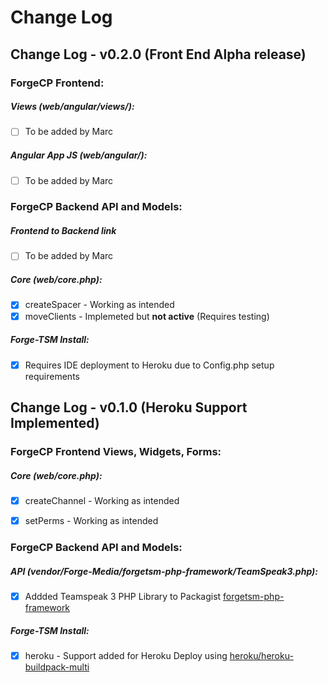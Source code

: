 Change Log
==========

Change Log - v0.2.0 (Front End Alpha release)
-------------------

### ForgeCP Frontend:
##### Views (web/angular/views/):
- [ ] To be added by Marc 

##### Angular App JS (web/angular/):
- [ ] To be added by Marc 

### ForgeCP Backend API and Models:
##### Frontend to Backend link
- [ ] To be added by Marc 

##### Core (web/core.php):
- [x] createSpacer - Working as intended
- [x] moveClients - Implemeted but **not active** (Requires testing)

##### Forge-TSM Install:
- [x] Requires IDE deployment to Heroku due to Config.php setup requirements


Change Log - v0.1.0 (Heroku Support Implemented)
-------------------

### ForgeCP Frontend Views, Widgets, Forms:
##### Core (web/core.php):
- [x] createChannel - Working as intended
- [x] setPerms - Working as intended


### ForgeCP Backend API and Models:
##### API (vendor/Forge-Media/forgetsm-php-framework/TeamSpeak3.php):
- [x] Addded Teamspeak 3 PHP Library to Packagist [forgetsm-php-framework](https://packagist.org/packages/forge-media/forgetsm-php-framework)

##### Forge-TSM Install:
- [x] heroku - Support added for Heroku Deploy using [heroku/heroku-buildpack-multi](https://github.com/heroku/heroku-buildpack-multi)